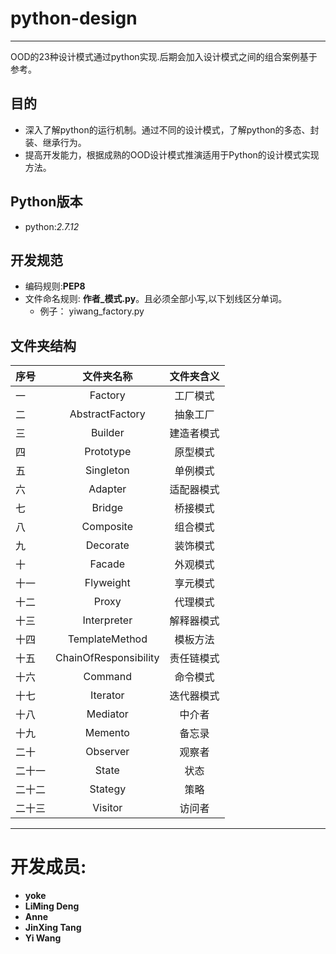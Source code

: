 # python-design
---
OOD的23种设计模式通过python实现.后期会加入设计模式之间的组合案例基于参考。

## 目的
* 深入了解python的运行机制。通过不同的设计模式，了解python的多态、封装、继承行为。
* 提高开发能力，根据成熟的OOD设计模式推演适用于Python的设计模式实现方法。

## Python版本
* python:*2.7.12*

## 开发规范
* 编码规则:**PEP8**
* 文件命名规则: **作者_模式.py**。且必须全部小写,以下划线区分单词。
	* 例子： yiwang_factory.py

## 文件夹结构 
| 序号  | 文件夹名称      | 文件夹含义 |
| :---- | :-------------: | :--: |
| 一 | Factory         | 工厂模式   |
| 二  | AbstractFactory | 抽象工厂   |
| 三  | Builder         | 建造者模式 |
| 四  | Prototype       | 原型模式   |
| 五  | Singleton       | 单例模式   |
| 六  | Adapter         | 适配器模式 |
| 七  | Bridge          | 桥接模式   |
| 八  | Composite       | 组合模式   |
| 九  | Decorate        | 装饰模式   |
| 十  | Facade          | 外观模式   |
| 十一  | Flyweight       | 享元模式   |
| 十二  | Proxy           | 代理模式   |
| 十三  | Interpreter     | 解释器模式 |
| 十四  | TemplateMethod  | 模板方法   |
| 十五  | ChainOfResponsibility | 责任链模式 |
| 十六  | Command         | 命令模式   |
| 十七  | Iterator        | 迭代器模式 |
| 十八  | Mediator        | 中介者     |
| 十九  | Memento         | 备忘录     |
| 二十  | Observer        | 观察者     |
| 二十一  | State           | 状态       |
| 二十二  | Stategy         | 策略       |
| 二十三  | Visitor         | 访问者     |
   
---

# 开发成员:
* **yoke**
* **LiMing Deng**
* **Anne**
* **JinXing Tang**
* **Yi Wang**
